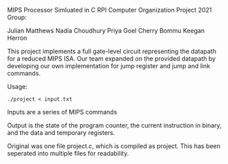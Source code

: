
MIPS Processor Simluated in C
RPI Computer Organization Project 2021
Group:

Julian Matthews
Nadia Choudhury
Priya Goel
Cherry Bommu
Keegan Herron

This project implements a full gate-level circuit representing the datapath for a reduced
MIPS ISA. Our team expanded on the provided datapath by developing our own implementation
for jump register and jump and link commands.


Usage: 

    ./project < input.txt

Inputs are a series of MIPS commands

Output is the state of the program counter, the current instruction in binary, and the data and temporary registers.

Original was one file project.c, which is compiled as project. This has been seperated into multiple files for readability. 